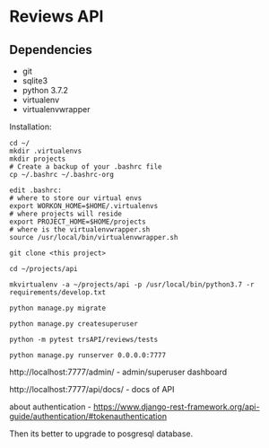 # Reviews API #

## Dependencies ##

* git
* sqlite3
* python 3.7.2
* virtualenv
* virtualenvwrapper

Installation:
```
cd ~/
mkdir .virtualenvs
mkdir projects
# Create a backup of your .bashrc file
cp ~/.bashrc ~/.bashrc-org

edit .bashrc:
# where to store our virtual envs
export WORKON_HOME=$HOME/.virtualenvs
# where projects will reside
export PROJECT_HOME=$HOME/projects
# where is the virtualenvwrapper.sh
source /usr/local/bin/virtualenvwrapper.sh

git clone <this project>

cd ~/projects/api

mkvirtualenv -a ~/projects/api -p /usr/local/bin/python3.7 -r requirements/develop.txt 

python manage.py migrate

python manage.py createsuperuser

python -m pytest trsAPI/reviews/tests

python manage.py runserver 0.0.0.0:7777
```

http://localhost:7777/admin/ - admin/superuser dashboard

http://localhost:7777/api/docs/ - docs of API

about authentication - https://www.django-rest-framework.org/api-guide/authentication/#tokenauthentication

Then its better to upgrade to posgresql database.
